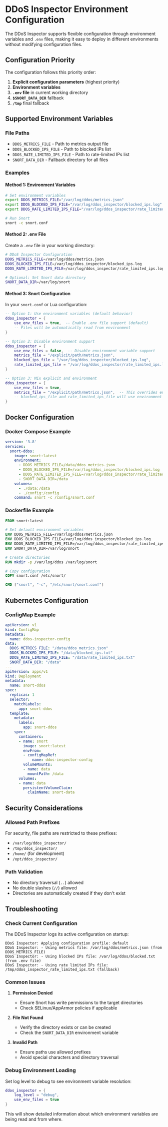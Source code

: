 # DDoS Inspector Environment Configuration

The DDoS Inspector supports flexible configuration through environment variables and `.env` files, making it easy to deploy in different environments without modifying configuration files.

## Configuration Priority

The configuration follows this priority order:

1. **Explicit configuration parameters** (highest priority)
2. **Environment variables** 
3. **`.env` file** in current working directory
4. **`$SNORT_DATA_DIR`** fallback
5. **`/tmp`** final fallback

## Supported Environment Variables

### File Paths
- `DDOS_METRICS_FILE` - Path to metrics output file
- `DDOS_BLOCKED_IPS_FILE` - Path to blocked IPs list
- `DDOS_RATE_LIMITED_IPS_FILE` - Path to rate-limited IPs list
- `SNORT_DATA_DIR` - Fallback directory for all files

### Examples

#### Method 1: Environment Variables
```bash
# Set environment variables
export DDOS_METRICS_FILE="/var/log/ddos/metrics.json"
export DDOS_BLOCKED_IPS_FILE="/var/log/ddos_inspector/blocked_ips.log"
export DDOS_RATE_LIMITED_IPS_FILE="/var/log/ddos_inspector/rate_limited_ips.log"

# Run Snort
snort -c snort.conf
```

#### Method 2: .env File
Create a `.env` file in your working directory:

```bash
# DDoS Inspector Configuration
DDOS_METRICS_FILE=/var/log/ddos/metrics.json
DDOS_BLOCKED_IPS_FILE=/var/log/ddos_inspector/blocked_ips.log
DDOS_RATE_LIMITED_IPS_FILE=/var/log/ddos_inspector/rate_limited_ips.log

# Optional: Set Snort data directory
SNORT_DATA_DIR=/var/log/snort
```

#### Method 3: Snort Configuration
In your `snort.conf` or Lua configuration:

```lua
-- Option 1: Use environment variables (default behavior)
ddos_inspector = {
    use_env_files = true,  -- Enable .env file support (default)
    -- Files will be automatically read from environment
}

-- Option 2: Disable environment support
ddos_inspector = {
    use_env_files = false,  -- Disable environment variable support
    metrics_file = "/explicit/path/metrics.json",
    blocked_ips_file = "/var/log/ddos_inspector/blocked_ips.log",
    rate_limited_ips_file = "/var/log/ddos_inspector/rate_limited_ips.log"
}

-- Option 3: Mix explicit and environment
ddos_inspector = {
    use_env_files = true,
    metrics_file = "/explicit/path/metrics.json",  -- This overrides environment
    -- blocked_ips_file and rate_limited_ips_file will use environment
}
```

## Docker Configuration

### Docker Compose Example
```yaml
version: '3.8'
services:
  snort-ddos:
    image: snort:latest
    environment:
      - DDOS_METRICS_FILE=/data/ddos_metrics.json
      - DDOS_BLOCKED_IPS_FILE=/var/log/ddos_inspector/blocked_ips.log
      - DDOS_RATE_LIMITED_IPS_FILE=/var/log/ddos_inspector/rate_limited_ips.log
      - SNORT_DATA_DIR=/data
    volumes:
      - ./data:/data
      - ./config:/config
    command: snort -c /config/snort.conf
```

### Dockerfile Example
```dockerfile
FROM snort:latest

# Set default environment variables
ENV DDOS_METRICS_FILE=/var/log/ddos/metrics.json
ENV DDOS_BLOCKED_IPS_FILE=/var/log/ddos_inspector/blocked_ips.log
ENV DDOS_RATE_LIMITED_IPS_FILE=/var/log/ddos_inspector/rate_limited_ips.log
ENV SNORT_DATA_DIR=/var/log/snort

# Create directories
RUN mkdir -p /var/log/ddos /var/log/snort

# Copy configuration
COPY snort.conf /etc/snort/

CMD ["snort", "-c", "/etc/snort/snort.conf"]
```

## Kubernetes Configuration

### ConfigMap Example
```yaml
apiVersion: v1
kind: ConfigMap
metadata:
  name: ddos-inspector-config
data:
  DDOS_METRICS_FILE: "/data/ddos_metrics.json"
  DDOS_BLOCKED_IPS_FILE: "/data/blocked_ips.txt" 
  DDOS_RATE_LIMITED_IPS_FILE: "/data/rate_limited_ips.txt"
  SNORT_DATA_DIR: "/data"
---
apiVersion: apps/v1
kind: Deployment
metadata:
  name: snort-ddos
spec:
  replicas: 1
  selector:
    matchLabels:
      app: snort-ddos
  template:
    metadata:
      labels:
        app: snort-ddos
    spec:
      containers:
      - name: snort
        image: snort:latest
        envFrom:
        - configMapRef:
            name: ddos-inspector-config
        volumeMounts:
        - name: data
          mountPath: /data
      volumes:
      - name: data
        persistentVolumeClaim:
          claimName: snort-data
```

## Security Considerations

### Allowed Path Prefixes
For security, file paths are restricted to these prefixes:
- `/var/log/ddos_inspector/`
- `/tmp/ddos_inspector/`
- `/home/` (for development)
- `/opt/ddos_inspector/`

### Path Validation
- No directory traversal (`..`) allowed
- No double slashes (`//`) allowed
- Directories are automatically created if they don't exist

## Troubleshooting

### Check Current Configuration
The DDoS Inspector logs its active configuration on startup:

```
DDoS Inspector: Applying configuration profile: default
DDoS Inspector: - Using metrics file: /var/log/ddos/metrics.json (from DDOS_METRICS_FILE)
DDoS Inspector: - Using blocked IPs file: /var/log/ddos/blocked.txt (from .env file)
DDoS Inspector: - Using rate limited IPs file: /tmp/ddos_inspector_rate_limited_ips.txt (fallback)
```

### Common Issues

1. **Permission Denied**
   - Ensure Snort has write permissions to the target directories
   - Check SELinux/AppArmor policies if applicable

2. **File Not Found**
   - Verify the directory exists or can be created
   - Check the `SNORT_DATA_DIR` environment variable

3. **Invalid Path**
   - Ensure paths use allowed prefixes
   - Avoid special characters and directory traversal

### Debug Environment Loading
Set log level to debug to see environment variable resolution:

```lua
ddos_inspector = {
    log_level = "debug",
    use_env_files = true
}
```

This will show detailed information about which environment variables are being read and from where.
